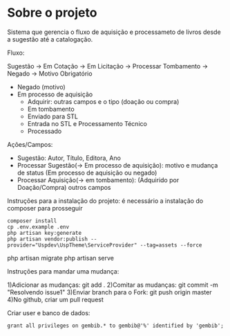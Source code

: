 # Sobre o projeto

Sistema que gerencia o fluxo de aquisição e processameto de livros
desde a sugestão até a catalogação.

Fluxo:
 
Sugestão -> Em Cotação -> Em Licitação -> Processar Tombamento
         -> Negado -> Motivo Obrigatório


   - Negado (motivo)
   - Em processo de aquisição
     - Adquirir: outras campos e o tipo (doação ou compra)
     - Em tombamento
     - Enviado para STL
     - Entrada no STL e Processamento Técnico
     - Processado

Ações/Campos:

 - Sugestão: Autor, Título, Editora, Ano
 - Processar Sugestão(-> Em processo de aquisição): motivo e mudança de status (Em processo de aquisição ou negado)
 - Processar Aquisição(-> em tombamento): (Adquirido por Doação/Compra) outros campos

Instruções para a instalação do projeto:
é necessário a instalação do composer para prosseguir

    composer install
	cp .env.example .env
	php artisan key:generate
	php artisan vendor:publish --provider="Uspdev\UspTheme\ServiceProvider" --tag=assets --force
  php artisan migrate
	php artisan serve
	

Instruções para mandar uma mudança:

1)Adicionar as mudanças: git add .
2)Comitar as mudanças: git commit -m "Resolvendo issue1"
3)Enviar branch para o Fork: git push origin master
4)No github, criar um pull request


Criar user e banco de dados:

	grant all privileges on gembib.* to gembib@'%' identified by 'gembib';
